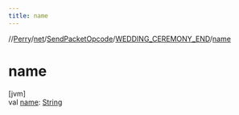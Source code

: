 ```yaml
---
title: name
---
```

//[Perry](../../../../index.html)/[net](../../index.html)/[SendPacketOpcode](../index.html)/[WEDDING_CEREMONY_END](index.html)/[name](name.html)



# name



[jvm]\
val [name](name.html): [String](https://kotlinlang.org/api/latest/jvm/stdlib/kotlin/-string/index.html)




